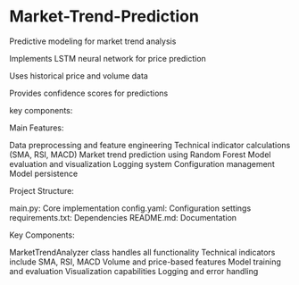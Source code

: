 # Market-Trend-Prediction
Predictive modeling for market trend analysis

Implements LSTM neural network for price prediction

Uses historical price and volume data

Provides confidence scores for predictions


key components:

Main Features:

Data preprocessing and feature engineering
Technical indicator calculations (SMA, RSI, MACD)
Market trend prediction using Random Forest
Model evaluation and visualization
Logging system
Configuration management
Model persistence


Project Structure:

main.py: Core implementation
config.yaml: Configuration settings
requirements.txt: Dependencies
README.md: Documentation


Key Components:

MarketTrendAnalyzer class handles all functionality
Technical indicators include SMA, RSI, MACD
Volume and price-based features
Model training and evaluation
Visualization capabilities
Logging and error handling
